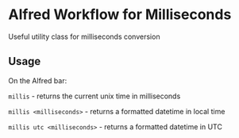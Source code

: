 # Alfred Workflow for Milliseconds

Useful utility class for milliseconds conversion

## Usage
On the Alfred bar:

`millis` - returns the current unix time in milliseconds

`millis <milliseconds>` - returns a formatted datetime in local time

`millis utc <milliseconds>` - returns a formatted datetime in UTC